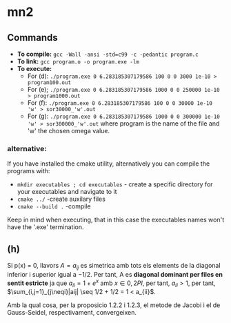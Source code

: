 # mn2

## Commands

- **To compile:**
`gcc -Wall -ansi -std=c99 -c -pedantic program.c` 
- **To link:**
`gcc program.o -o program.exe -lm`
- **To execute:**
    - For (d):
    `./program.exe 0 6.283185307179586 100 0 0 3000 1e-10 > program100.out`
    - For (e);
    `./program.exe 0 6.283185307179586 1000 0 0 250000 1e-10 > program1000.out`
    - For (f):
    `./program.exe 0 6.283185307179586 100 0 0 30000 1e-10 'w' > sor30000_'w'.out`
    - For (g):
    `./program.exe 0 6.283185307179586 1000 0 0 300000 1e-10 'w' > sor300000_'w'.out`
where program is the name of the file and 'w' the chosen omega value.

### alternative:

If you have installed the cmake utility, alternatively you can compile the programs with:
- ```mkdir executables ; cd executables``` - create a specific directory for your executables and navigate to it
- ```cmake ../``` -create auxilary files
- ```cmake --build .``` -compile

Keep in mind when executing, that in this case the executables names won't have the '.exe' termination.

## (h)

Si p(x) = 0, llavors $A = {a_{ij}}$ es simetrica amb tots els elements de la diagonal inferior i superior igual a $-1/2$. Per tant, A es **diagonal dominant per files en sentit estricte** ja que $a_{ii} = 1 + e^x$ amb $x \in {0,2PI}$, per tant, $a_{ii} > 1$, per tant, $\sum_{i,j=1}_{j\neqi}|aij| \seq 1/2 + 1/2 = 1 < a_{ii}$.

Amb la qual cosa, per la proposicio 1.2.2 i 1.2.3, el metode de Jacobi i el de Gauss-Seidel, respectivament, convergeixen.
